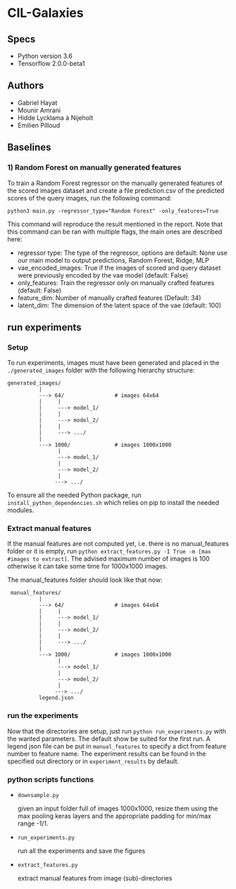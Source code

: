# CIL-Galaxies
## Specs
* Python version 3.6
* Tensorflow 2.0.0-beta1

## Authors
- Gabriel Hayat
- Mounir Amrani
- Hidde Lycklama à Nijeholt
- Emilien Pilloud 

## Baselines
### 1) Random Forest on manually generated features


To train a Random Forest regressor on the manually generated features of the scored images dataset and create a file prediction.csv of the predicted scores of the query images, run the following command: 

`python3 main.py -regressor_type="Random Forest" -only_features=True`

This command will reproduce the result mentioned in the report. Note that this command can be ran with multiple flags, the main ones are described here:

- regressor type: The type of the regressor, options are default: None use our main  model to output predictions, Random Forest, Ridge, MLP
- vae_encoded_images: True if the images of scored and query dataset were previously encoded by the vae model (default: False)
- only_features: Train the regressor only on manually crafted features (default: False)
- feature_dim: Number of manually crafted features (Default: 34)
- latent_dim: The dimension of the latent space of the vae (default: 100)

## run experiments
### Setup
To run experiments, images must have been generated and placed in the 
`./generated_images` folder with the following hierarchy structure:
```
generated_images/
          |
          ---> 64/                # images 64x64
          |     |
          |     ---> model_1/
          |     |
          |     ---> model_2/
          |     |
          |     ---> .../
          |
          ---> 1000/              # images 1000x1000
                |
                ---> model_1/
                |
                ---> model_2/
                |
               ---> .../

```

To ensure all the needed Python package, run `install_python_dependencies.sh` which
relies on pip to install the needed modules.

### Extract manual features
If the manual features are not computed yet, i.e. there is no manual_features folder or
it is empty, run `python extract_features.py -I True -m [max #images to extract]`.
The advised maximum number of images is 100 otherwise it can take some time for 
1000x1000 images.

The manual_features folder should look like that now:
```
 manual_features/
          |
          ---> 64/                # images 64x64
          |     |
          |     ---> model_1/
          |     |
          |     ---> model_2/
          |     |
          |     ---> .../
          |
          ---> 1000/              # images 1000x1000
                |
                ---> model_1/
                |
                ---> model_2/
                |
               ---> .../
          legend.json
```

### run the experiments
Now that the directories are setup, just run `python run_experiments.py` with the wanted
parameters. The default show be suited for the first run. A legend json file can be 
put in `manual_features` to specify a dict from feature number to feature name. 
The experiment results can be found in the specified out directory or in 
`experiment_results` by default.

### python scripts functions

- `downsample.py`

    given an input folder full of images 1000x1000, resize them using the max pooling
    keras layers and the appropriate padding for min/max range -1/1.
    
- `run_experiments.py`

    run all the experiments and save the figures
    
- `extract_features.py`

    extract manual features from image (sub)-directories